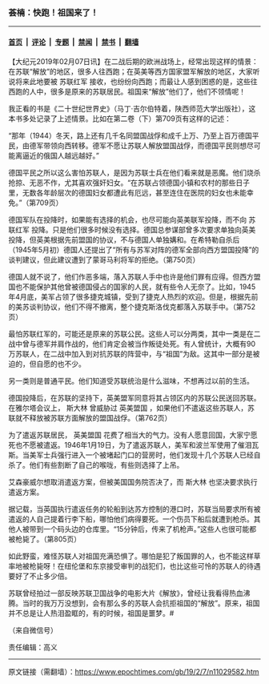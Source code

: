 ### 荟楠：快跑！祖国来了！

---

#### [首页](../../../..?n11029582) &nbsp;|&nbsp; [评论](../../../../../epoch-comment?n11029582) &nbsp;|&nbsp; [专题](../../../../../epoch-special?n11029582) &nbsp;|&nbsp; [禁闻](../../../../../epoch-news?n11029582) &nbsp;|&nbsp; [禁书](../../../../../books?n11029582) &nbsp;|&nbsp; [翻墙](https://github.com/gfw-breaker/nogfw/blob/master/README.md?n11029582)


<div class="post_content" id="artbody" itemprop="articleBody">
 <!-- article content begin -->
 <p>
  【大纪元2019年02月07日讯】在二战后期的欧洲战场上，经常出现这样的情景：在苏联“解放”的地区，很多人往西跑；在英美等西方国家盟军解放的地区，大家听说将来此地要被
  <ok href="https://www.epochtimes.com/gb/tag/%E8%8B%8F%E8%81%94%E7%BA%A2%E5%86%9B.html">
   苏联红军
  </ok>
  接收，也纷纷向西跑；而最让人感到困惑的是，这些往西跑的人中，很多是原来的苏联居民。祖国来“解放”他们了，他们不领情呢！
 </p>
 <p>
  我正看的书是《二十世纪世界史》（马丁·吉尔伯特着，陕西师范大学出版社），这本书多处记录了上述情景。比如在第二卷（下）第709页有这样的记述：
 </p>
 <p>
  “那年（1944）冬天，路上还有几千名同盟国战俘和成千上万、乃至上百万德国平民，由德军带领向西转移。德军不愿让苏联人解放盟国战俘，而德国平民则想尽可能离逼近的俄国人越远越好。”
 </p>
 <p>
  德国平民之所以这么害怕苏联人，是因为苏联士兵在他们看来就是恶魔。他们烧杀抢掠、无恶不作，尤其喜欢强奸妇女。“在苏联占领德国小镇和农村的那些日子里，无数各年龄层次的德国妇女都遭此有厄远，甚至连住在医院的妇女也未能幸免。”（第709页）
 </p>
 <p>
  德国军队在投降时，如果能有选择的机会，也尽可能向英美联军投降，而不向
  <ok href="https://www.epochtimes.com/gb/tag/%E8%8B%8F%E8%81%94%E7%BA%A2%E5%86%9B.html">
   苏联红军
  </ok>
  投降。只是他们很多时候没有选择。德国总参谋部曾多次要求单独向英美投降，但英美根据先前盟国的协议，不与德国人单独媾和。在希特勒自杀后（1945年5月初）德国人还提出了“所有与苏军对阵的德军全部向西方盟国投降”的谈判建议，但此建议遭到了蒙哥马利将军的拒绝。（第750页）
 </p>
 <p>
  德国人就不说了，他们作恶多端，落入苏联人手中也许是他们罪有应得。但西方盟国也不能保护其他曾被德国侵占的国家的人民，就有些令人无奈了。比如，1945年4月底，美军占领了很多捷克城镇，受到了捷克人热烈的欢迎。但是，根据先前的美苏谈判协议，他们不得不撤离，整个捷克斯洛伐克都落入苏联手中。（第752页）
 </p>
 <p>
  最怕苏联红军的，可能还是原来的苏联公民。这些人可以分两类，其中一类是在二战中曾与德军并肩作战的，他们肯定会被当作叛徒处死。有人曾统计，大概有90万苏联人，在二战中加入到对抗苏联的阵营中，与“祖国”为敌。这其中一部分是被迫的，但自愿的也不少。
 </p>
 <p>
  另一类则是普通平民。他们知道受苏联统治是什么滋味，不想再过以前的生活。
 </p>
 <p>
  德国投降后，在苏联的坚持下，英美盟军同意将其占领区内的苏联公民送回苏联。在雅尔塔会议上，
  <ok href="https://www.epochtimes.com/gb/tag/%E6%96%AF%E5%A4%A7%E6%9E%97.html">
   斯大林
  </ok>
  曾威胁过
  <ok href="https://www.epochtimes.com/gb/tag/%E8%8B%B1%E7%BE%8E%E7%9B%9F%E5%9B%BD.html">
   英美盟国
  </ok>
  ，如果他们不遣返这些苏联人，苏联就不释放被苏联方面解放的盟国战俘。（第762页）
 </p>
 <p>
  为了遣返苏联居民，
  <ok href="https://www.epochtimes.com/gb/tag/%E8%8B%B1%E7%BE%8E%E7%9B%9F%E5%9B%BD.html">
   英美盟国
  </ok>
  花费了相当大的气力。没有人愿意回国，大家宁愿死也不愿被遣返。1946年1月19日，为了遣返苏联人，美军和波兰军使用了催泪瓦斯。当美军士兵强行进入一个被堵起门口的营房时，他们发现十几个苏联人已经自杀了。他们有些割断了自己的喉咙，有些则选择了上吊。
 </p>
 <p>
  艾森豪威尔想取消遣返方案，但被美国国务院否决了，而
  <ok href="https://www.epochtimes.com/gb/tag/%E6%96%AF%E5%A4%A7%E6%9E%97.html">
   斯大林
  </ok>
  也坚决要求执行遣返方案。
 </p>
 <p>
  据记载，当英国执行遣返任务的轮船到达苏方控制的港口时，苏联当局要求所有被遣返的人自己提着行李下船，哪怕他们病得要死。一个伤员下船后就遭到枪杀。其他人被带到一个码头边的仓库里。“15分钟后，传来了机枪声。”这些人也很可能都被枪毙了。（第805页）
 </p>
 <p>
  如此野蛮，难怪苏联人对祖国充满恐惧了。哪怕是犯了叛国罪的人，也不能这样草率地被枪毙呀！在纽伦堡和东京接受审判的战犯们，也比这些可怜的苏联人的待遇要好了不止多少倍。
 </p>
 <p>
  苏联曾经拍过一部反映苏联卫国战争的电影大片《解放》，曾经让我看得热血沸腾。当时的我万万没想到，会有那么多的苏联人会抗拒祖国的“解放”。原来，祖国并不总是让人热泪盈眶的，有的时候，祖国是噩梦。#
 </p>
 <p>
  （来自微信号）
 </p>
 <p>
  责任编辑：高义
 </p>
 <!-- article content end -->
 <div id="below_article_ad">
 </div>
</div>


---

原文链接（需翻墙）：https://www.epochtimes.com/gb/19/2/7/n11029582.htm